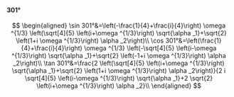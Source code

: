 #### 301°

$$
\begin{aligned}
\sin 301°&=\left(-\frac{1}{4}+\frac{i}{4}\right) \omega ^{1/3} \left(\sqrt[4]{5} \left(i+\omega ^{1/3}\right) \sqrt{\alpha _1}+\sqrt{2} \left(1+i \omega ^{1/3}\right)
\alpha _2\right)\\
\cos 301°&=\left(\frac{1}{4}+\frac{i}{4}\right) \omega ^{1/3} \left(-\sqrt[4]{5} \left(i-\omega ^{1/3}\right) \sqrt{\alpha _1}+\sqrt{2} \left(-1+i \omega ^{1/3}\right)
\alpha _2\right)\\
\tan 301°&=\frac{2 \left(\sqrt[4]{5} \left(i+\omega ^{1/3}\right) \sqrt{\alpha _1}+\sqrt{2} \left(1+i \omega ^{1/3}\right) \alpha _2\right)}{2 i \sqrt[4]{5} \left(i-\omega
^{1/3}\right) \sqrt{\alpha _1}+2 \sqrt{2} \left(i+\omega ^{1/3}\right) \alpha _2}\\
\end{aligned}
$$

